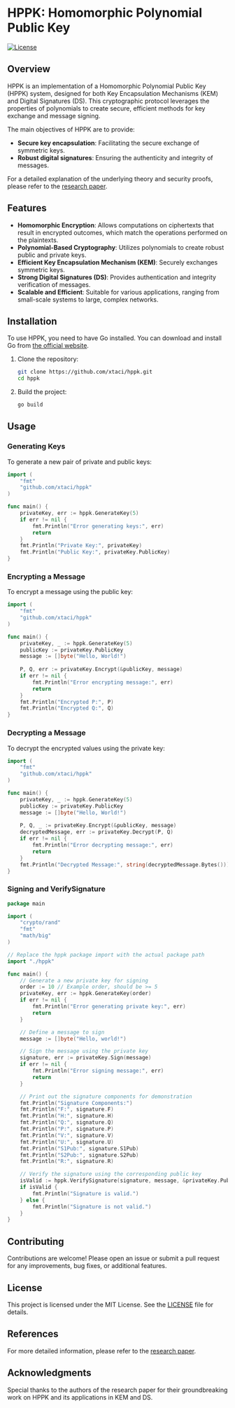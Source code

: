 # HPPK: Homomorphic Polynomial Public Key

[![License](https://img.shields.io/badge/license-MIT-blue.svg)](LICENSE)

## Overview

HPPK is an implementation of a Homomorphic Polynomial Public Key (HPPK) system, designed for both Key Encapsulation Mechanisms (KEM) and Digital Signatures (DS). This cryptographic protocol leverages the properties of polynomials to create secure, efficient methods for key exchange and message signing.

The main objectives of HPPK are to provide:

- **Secure key encapsulation**: Facilitating the secure exchange of symmetric keys.
- **Robust digital signatures**: Ensuring the authenticity and integrity of messages.

For a detailed explanation of the underlying theory and security proofs, please refer to the [research paper](https://arxiv.org/pdf/2402.01852).

## Features

- **Homomorphic Encryption**: Allows computations on ciphertexts that result in encrypted outcomes, which match the operations performed on the plaintexts.
- **Polynomial-Based Cryptography**: Utilizes polynomials to create robust public and private keys.
- **Efficient Key Encapsulation Mechanism (KEM)**: Securely exchanges symmetric keys.
- **Strong Digital Signatures (DS)**: Provides authentication and integrity verification of messages.
- **Scalable and Efficient**: Suitable for various applications, ranging from small-scale systems to large, complex networks.

## Installation

To use HPPK, you need to have Go installed. You can download and install Go from [the official website](https://golang.org/dl/).

1. Clone the repository:

    ```bash
    git clone https://github.com/xtaci/hppk.git
    cd hppk
    ```

2. Build the project:

    ```bash
    go build
    ```

## Usage

### Generating Keys

To generate a new pair of private and public keys:

```go
import (
    "fmt"
    "github.com/xtaci/hppk"
)

func main() {
    privateKey, err := hppk.GenerateKey(5)
    if err != nil {
        fmt.Println("Error generating keys:", err)
        return
    }
    fmt.Println("Private Key:", privateKey)
    fmt.Println("Public Key:", privateKey.PublicKey)
}
```

### Encrypting a Message

To encrypt a message using the public key:

```go
import (
    "fmt"
    "github.com/xtaci/hppk"
)

func main() {
    privateKey, _ := hppk.GenerateKey(5)
    publicKey := privateKey.PublicKey
    message := []byte("Hello, World!")
    
    P, Q, err := privateKey.Encrypt(&publicKey, message)
    if err != nil {
        fmt.Println("Error encrypting message:", err)
        return
    }
    fmt.Println("Encrypted P:", P)
    fmt.Println("Encrypted Q:", Q)
}
```

### Decrypting a Message

To decrypt the encrypted values using the private key:

```go
import (
    "fmt"
    "github.com/xtaci/hppk"
)

func main() {
    privateKey, _ := hppk.GenerateKey(5)
    publicKey := privateKey.PublicKey
    message := []byte("Hello, World!")
    
    P, Q, _ := privateKey.Encrypt(&publicKey, message)
    decryptedMessage, err := privateKey.Decrypt(P, Q)
    if err != nil {
        fmt.Println("Error decrypting message:", err)
        return
    }
    fmt.Println("Decrypted Message:", string(decryptedMessage.Bytes()))
}
```

### Signing and VerifySignature
```go
package main

import (
	"crypto/rand"
	"fmt"
	"math/big"
)

// Replace the hppk package import with the actual package path
import "./hppk"

func main() {
	// Generate a new private key for signing
	order := 10 // Example order, should be >= 5
	privateKey, err := hppk.GenerateKey(order)
	if err != nil {
		fmt.Println("Error generating private key:", err)
		return
	}

	// Define a message to sign
	message := []byte("Hello, world!")

	// Sign the message using the private key
	signature, err := privateKey.Sign(message)
	if err != nil {
		fmt.Println("Error signing message:", err)
		return
	}

	// Print out the signature components for demonstration
	fmt.Println("Signature Components:")
	fmt.Println("F:", signature.F)
	fmt.Println("H:", signature.H)
	fmt.Println("Q:", signature.Q)
	fmt.Println("P:", signature.P)
	fmt.Println("V:", signature.V)
	fmt.Println("U:", signature.U)
	fmt.Println("S1Pub:", signature.S1Pub)
	fmt.Println("S2Pub:", signature.S2Pub)
	fmt.Println("R:", signature.R)

	// Verify the signature using the corresponding public key
	isValid := hppk.VerifySignature(signature, message, &privateKey.PublicKey)
	if isValid {
		fmt.Println("Signature is valid.")
	} else {
		fmt.Println("Signature is not valid.")
	}
}

```

## Contributing

Contributions are welcome! Please open an issue or submit a pull request for any improvements, bug fixes, or additional features.

## License

This project is licensed under the MIT License. See the [LICENSE](LICENSE) file for details.

## References

For more detailed information, please refer to the [research paper](https://arxiv.org/pdf/2402.01852).

## Acknowledgments

Special thanks to the authors of the research paper for their groundbreaking work on HPPK and its applications in KEM and DS.
